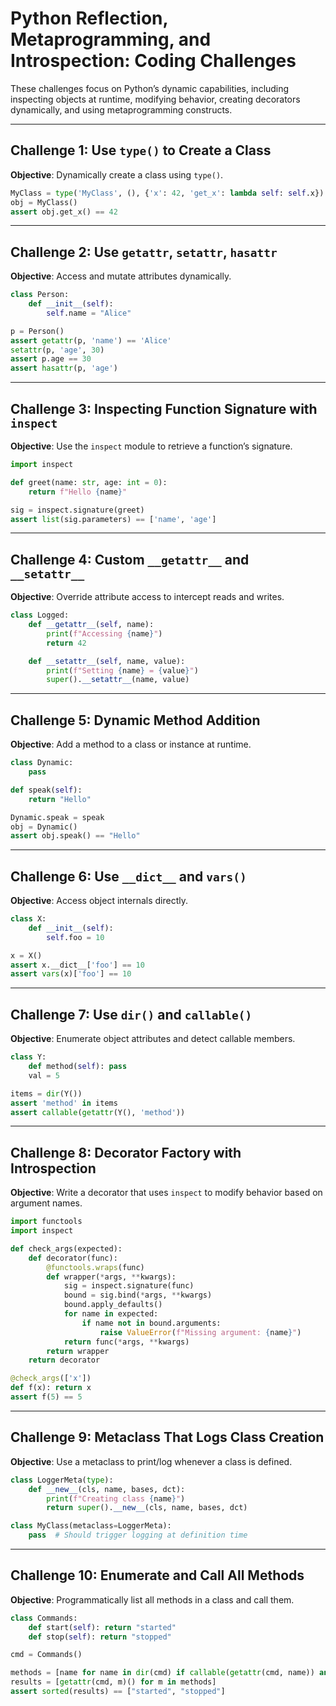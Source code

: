 # Python Reflection, Metaprogramming, and Introspection: Coding Challenges

These challenges focus on Python’s dynamic capabilities, including inspecting objects at runtime, modifying behavior, creating decorators dynamically, and using metaprogramming constructs.

---

## Challenge 1: Use `type()` to Create a Class

**Objective**: Dynamically create a class using `type()`.

```python
MyClass = type('MyClass', (), {'x': 42, 'get_x': lambda self: self.x})
obj = MyClass()
assert obj.get_x() == 42
```

---

## Challenge 2: Use `getattr`, `setattr`, `hasattr`

**Objective**: Access and mutate attributes dynamically.

```python
class Person:
    def __init__(self):
        self.name = "Alice"

p = Person()
assert getattr(p, 'name') == 'Alice'
setattr(p, 'age', 30)
assert p.age == 30
assert hasattr(p, 'age')
```

---

## Challenge 3: Inspecting Function Signature with `inspect`

**Objective**: Use the `inspect` module to retrieve a function’s signature.

```python
import inspect

def greet(name: str, age: int = 0):
    return f"Hello {name}"

sig = inspect.signature(greet)
assert list(sig.parameters) == ['name', 'age']
```

---

## Challenge 4: Custom `__getattr__` and `__setattr__`

**Objective**: Override attribute access to intercept reads and writes.

```python
class Logged:
    def __getattr__(self, name):
        print(f"Accessing {name}")
        return 42

    def __setattr__(self, name, value):
        print(f"Setting {name} = {value}")
        super().__setattr__(name, value)
```

---

## Challenge 5: Dynamic Method Addition

**Objective**: Add a method to a class or instance at runtime.

```python
class Dynamic:
    pass

def speak(self):
    return "Hello"

Dynamic.speak = speak
obj = Dynamic()
assert obj.speak() == "Hello"
```

---

## Challenge 6: Use `__dict__` and `vars()`

**Objective**: Access object internals directly.

```python
class X:
    def __init__(self):
        self.foo = 10

x = X()
assert x.__dict__['foo'] == 10
assert vars(x)['foo'] == 10
```

---

## Challenge 7: Use `dir()` and `callable()`

**Objective**: Enumerate object attributes and detect callable members.

```python
class Y:
    def method(self): pass
    val = 5

items = dir(Y())
assert 'method' in items
assert callable(getattr(Y(), 'method'))
```

---

## Challenge 8: Decorator Factory with Introspection

**Objective**: Write a decorator that uses `inspect` to modify behavior based on argument names.

```python
import functools
import inspect

def check_args(expected):
    def decorator(func):
        @functools.wraps(func)
        def wrapper(*args, **kwargs):
            sig = inspect.signature(func)
            bound = sig.bind(*args, **kwargs)
            bound.apply_defaults()
            for name in expected:
                if name not in bound.arguments:
                    raise ValueError(f"Missing argument: {name}")
            return func(*args, **kwargs)
        return wrapper
    return decorator

@check_args(['x'])
def f(x): return x
assert f(5) == 5
```

---

## Challenge 9: Metaclass That Logs Class Creation

**Objective**: Use a metaclass to print/log whenever a class is defined.

```python
class LoggerMeta(type):
    def __new__(cls, name, bases, dct):
        print(f"Creating class {name}")
        return super().__new__(cls, name, bases, dct)

class MyClass(metaclass=LoggerMeta):
    pass  # Should trigger logging at definition time
```

---

## Challenge 10: Enumerate and Call All Methods

**Objective**: Programmatically list all methods in a class and call them.

```python
class Commands:
    def start(self): return "started"
    def stop(self): return "stopped"

cmd = Commands()

methods = [name for name in dir(cmd) if callable(getattr(cmd, name)) and not name.startswith("__")]
results = [getattr(cmd, m)() for m in methods]
assert sorted(results) == ["started", "stopped"]
```

